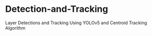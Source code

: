 # Detection-and-Tracking
Layer Detections and Tracking Using YOLOv5 and Centroid Tracking Algorithm
